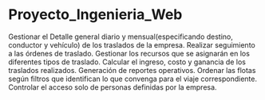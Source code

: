 # Proyecto_Ingenieria_Web
Gestionar el Detalle general diario y mensual(especificando destino, conductor y vehículo) de los traslados de la empresa.
Realizar seguimiento a las órdenes de traslado.
Gestionar los recursos que se asignarán en los diferentes tipos de traslado.
Calcular el ingreso, costo y ganancia de los traslados realizados.
Generación de reportes operativos.
Ordenar las flotas según filtros que identifican lo que convenga para el viaje correspondiente.
Controlar el acceso solo de personas definidas por la empresa.
